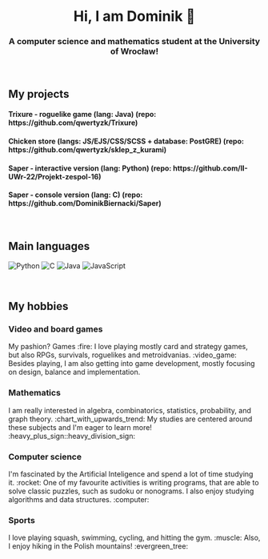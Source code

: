 <h1 align="center">Hi, I am Dominik 👋</h1>
<h3 align="center">A computer science and mathematics student at the University of Wrocław!</h3>

<br>

<h2>My projects</h2>
<p>
  <h4>Trixure - roguelike game (lang: Java) (repo: https://github.com/qwertyzk/Trixure)</h4>
  <h4>Chicken store (langs: JS/EJS/CSS/SCSS + database: PostGRE) (repo: https://github.com/qwertyzk/sklep_z_kurami)</h4>
  <h4>Saper - interactive version (lang: Python) (repo: https://github.com/II-UWr-22/Projekt-zespol-16)</h4>
  <h4>Saper - console version (lang: C) (repo: https://github.com/DominikBiernacki/Saper)</h4>

</p>

<br>

<h2>Main languages</h2>

<p>
  <img src="https://img.shields.io/badge/python-3670A0?style=for-the-badge&logo=python&logoColor=ffdd54" alt="Python">
  <img src="https://img.shields.io/badge/C-A8B9CC?style=for-the-badge&logo=c&logoColor=white" alt="C">
  <img src="https://img.shields.io/badge/-Java-DD0700?style=for-the-badge&logo=Java&logoColor=white" alt="Java">
  <img src="https://img.shields.io/badge/-JavaScript-F0DB4F?style=for-the-badge&logo=JavaScript&logoColor=white" alt="JavaScript">
</p>

<br>

<h2>My hobbies</h2>
<h3>Video and board games</h3>
<p>
	My pashion? Games :fire: I love playing mostly card and strategy games, but also RPGs, survivals, roguelikes and metroidvanias. :video_game: Besides playing, I am also getting into game development, mostly focusing on design, balance and implementation. 
<p>
<h3>Mathematics</h3>
<p>
	I am really interested in algebra, combinatorics, statistics, probability, and graph theory. :chart_with_upwards_trend: My studies are centered around these subjects and I'm eager to learn more! :heavy_plus_sign::heavy_division_sign:
<p>
<h3>Computer science</h3>
<p>
	I'm fascinated by the Artificial Inteligence and spend a lot of time studying it. :rocket: One of my favourite activities is writing programs, that are able to solve classic puzzles, such as sudoku or nonograms. I also enjoy studying algorithms and data structures. :computer:
<p>
<h3>Sports</h3>
<p>
	I love playing squash, swimming, cycling, and hitting the gym. :muscle: Also, I enjoy hiking in the Polish mountains! :evergreen_tree:
<p>

